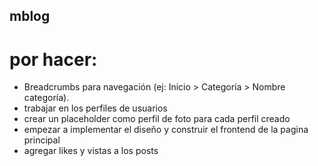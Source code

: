 ## mblog

# por hacer:
- Breadcrumbs para navegación (ej: Inicio > Categoría > Nombre categoría).
- trabajar en los perfiles de usuarios
- crear un placeholder como perfil de foto para cada perfil creado
- empezar a implementar el diseño y construir el frontend de la pagina principal
- agregar likes y vistas a los posts